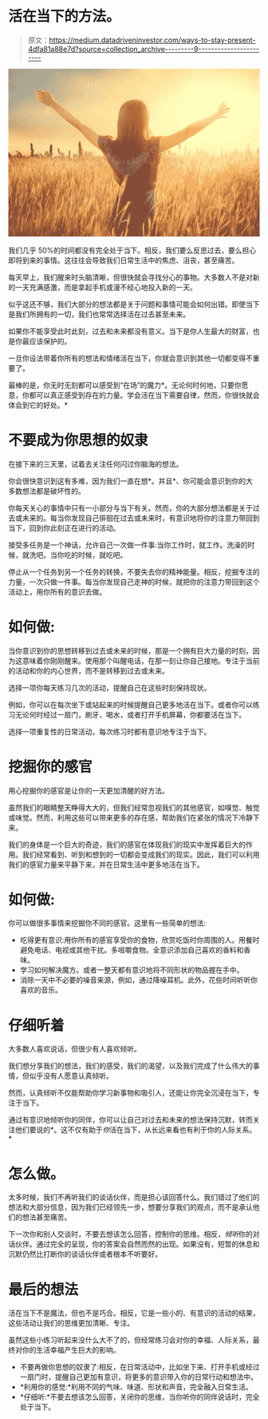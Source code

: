 # 活在当下的方法。

> 原文：<https://medium.datadriveninvestor.com/ways-to-stay-present-4dfa81a88e7d?source=collection_archive---------9----------------------->

![](img/540233ea135cd755a153307526fad792.png)

我们几乎 50%的时间都没有完全处于当下。相反，我们要么反思过去，要么担心即将到来的事情。这往往会导致我们日常生活中的焦虑、沮丧，甚至痛苦。

每天早上，我们醒来时头脑清晰，但很快就会寻找分心的事物。大多数人不是对新的一天充满感激，而是拿起手机或漫不经心地投入新的一天。

似乎这还不够，我们大部分的想法都是关于问题和事情可能会如何出错。即使当下是我们所拥有的一切，我们也常常选择活在过去甚至未来。

如果你不能享受此时此刻，过去和未来都没有意义。当下是你人生最大的财富，也是你最应该保护的。

一旦你设法带着你所有的想法和情绪活在当下，你就会意识到其他一切都变得不重要了。

最棒的是，你无时无刻都可以感受到“在场”的魔力*。无论何时何地，只要你愿意，你都可以真正感受到存在的力量。学会活在当下需要自律，然而，你很快就会体会到它的好处。*

# 不要成为你思想的奴隶

在接下来的三天里，试着去关注任何闪过你脑海的想法。

你会很快意识到这有多难，因为我们一直在想*。并且*、你可能会意识到你的大多数想法都是破坏性的。

你每天关心的事情中只有一小部分与当下有关。然而，你的大部分想法都是关于过去或未来的。每当你发现自己徘徊在过去或未来时，有意识地将你的注意力带回到当下，回到你此刻正在进行的活动。

接受多任务是一个神话，允许自己一次做一件事:当你工作时，就工作。洗澡的时候，就洗吧。当你吃的时候，就吃吧。

停止从一个任务到另一个任务的转换，不要失去你的精神能量。相反，挖掘专注的力量，一次只做一件事。每当你发现自己走神的时候，就把你的注意力带回到这个活动上，用你所有的意识去做。

# 如何做:

当你意识到你的思想转移到过去或未来的时候，那是一个拥有巨大力量的时刻，因为这意味着你刚刚醒来。使用那个叫醒电话，在那一刻让你自己接地。专注于当前的活动和你的内心世界，而不是转移到过去或未来。

选择一项你每天练习几次的活动，提醒自己在这些时刻保持现状。

例如，你可以在每次坐下或站起来的时候提醒自己更多地活在当下。或者你可以练习无论何时经过一扇门，刷牙，喝水，或者打开手机屏幕，你都要活在当下。

选择一项重复性的日常活动，每次练习时都有意识地专注于当下。

# 挖掘你的感官

用心挖掘你的感官是让你的一天更加清醒的好方法。

虽然我们的眼睛整天睁得大大的，但我们经常忽视我们的其他感官，如嗅觉、触觉或味觉。然而，利用这些可以带来更多的存在感，帮助我们在紧张的情况下冷静下来。

我们的身体是一个巨大的奇迹，我们的感官在体现我们的现实中发挥着巨大的作用。我们经常看到、听到和想到的一切都会变成我们的现实。因此，我们可以利用我们的感官力量来平静下来，并在日常生活中更多地活在当下。

# 如何做:

你可以做很多事情来挖掘你不同的感官。这里有一些简单的想法:

*   吃得更有意识:用你所有的感官享受你的食物，欣赏吃饭时你周围的人。用餐时避免电话、电视或其他干扰。多咀嚼食物。全意识添加自己喜欢的香料和香味。
*   学习如何解决魔方。或者一整天都有意识地将不同形状的物品握在手中。
*   消除一天中不必要的噪音来源，例如，通过降噪耳机。此外，花些时间听听你喜欢的音乐。

# 仔细听着

大多数人喜欢说话，但很少有人喜欢倾听。

我们想分享我们的想法，我们的感受，我们的渴望，以及我们完成了什么伟大的事情，但似乎没有人愿意认真倾听。

然而，认真倾听不仅能帮助你学习新事物和吸引人，还能让你完全沉浸在当下，专注于当下。

通过有意识地倾听你的同伴，你可以让自己对过去和未来的想法保持沉默，转而关注他们要说的*。这不仅有助于*你*活在当下，从长远来看也有利于你的人际关系。*

# 怎么做。

太多时候，我们不再听我们的谈话伙伴，而是担心该回答什么。我们错过了他们的想法和大部分信息，因为我们已经领先一步，想要分享我们的观点，而不是承认他们的想法甚至痛苦。

下一次你和别人交谈时，不要去想该怎么回答，控制你的思维。相反，*倾听*你的对话伙伴。通过完全的呈现，你的答案会自然而然的出现。如果没有，短暂的休息和沉默仍然比打断你的谈话伙伴或者根本不听要好。

# 最后的想法

活在当下不是魔法，但也不是巧合。相反，它是一些小的、有意识的活动的结果，这些活动让我们的思维更加清晰、专注。

虽然这些小练习听起来没什么大不了的，但经常练习会对你的幸福、人际关系，最终对你的生活幸福产生巨大的影响。

*   不要再做你思想的奴隶了:相反，在日常活动中，比如坐下来、打开手机或经过一扇门时，提醒自己更加有意识，将更多的意识带入你的日常行动和想法中。
*   *利用你的感觉:*利用不同的气味、味道、形状和声音，完全融入日常生活。
*   *仔细听:*不要去想该怎么回答，关闭你的思维，当你听你的同伴说话时，完全处于当下。